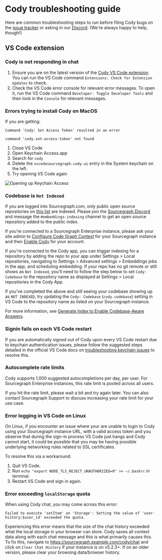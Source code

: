 # Cody troubleshooting guide

Here are common troubleshooting steps to run before filing Cody bugs on the [issue tracker](https://github.com/sourcegraph/cody/issues) or asking in our [Discord](https://discord.gg/s2qDtYGnAE). (We're always happy to help, though!)

## VS Code extension

### Cody is not responding in chat

1. Ensure you are on the latest version of the [Cody VS Code extension](https://marketplace.visualstudio.com/items?itemName=sourcegraph.cody-ai). You can run the VS Code command `Extensions: Check for Extension Updates` to check.
1. Check the VS Code error console for relevant error messages. To open it, run the VS Code command `Developer: Toggle Developer Tools` and then look in the `Console` for relevant messages.

### Errors trying to install Cody on MacOS

If you are getting:
```
Command 'Cody: Set Access Token' resulted in an error

command 'cody.set-access-token' not found
```
1. Close VS Code
2. Open Keychain Access.app
3. Search for `cody`
4. Delete the `vscodesourcegraph.cody-ai` entry in the System keychain on the left.
5. Try opening VS Code again

![Opening up Keychain Access](https://storage.googleapis.com/sourcegraph-assets/blog/cody-docs-troubleshooting-keychain-access.png)

### Codebase is `Not Indexed`

If you are logged into Sourcegraph.com, only public open source repositories on [this list](embedded-repos.md) are indexed. Please join the [Sourcegraph Discord](https://discord.gg/8wJF5EdAyA) and message the `#embeddings-indexing` channel to get an open source repository added to the public index.

If you’re connected to a Sourcegraph Enterprise instance, please ask your site admin to [Configure Code Graph Context](core-concepts/code-graph.md) for your Sourcegraph instance and then [Enable Cody](overview/enable-cody-enterprise.md) for your account.

If you're connected to the Cody app, you can trigger indexing for a repository by adding the repo to your app under Settings > Local repositories, navigating to Settings > Advanced settings > Embeddings jobs in the app, and scheduling embedding. If your repo has no git remote or still shows as `Not Indexed`, you'll need to follow the step below to set `Cody: Codebase` to the repository name as displayed at Settings > Local repositories in the Cody App.

If you've completed the above and still seeing your codebase showing up as `NOT INDEXED`, try updating the `Cody: Codebase` (`cody.codebase`) setting in VS Code to the repository name as listed on your Sourcegraph instance.

For more information, see [Generate Index to Enable Codebase-Aware Answers](core-concepts/embeddings/embedding-index.md).

### Signin fails on each VS Code restart

If you are automatically signed out of Cody upon every VS Code restart due to keychain authentication issues, please follow the suggested steps detailed in the official VS Code docs on [troubleshooting keychain issues](https://code.visualstudio.com/docs/editor/settings-sync#_troubleshooting-keychain-issues) to resolve this.

### Autocomplete rate limits

Cody supports 1,000 suggested autocompletions per day, per user. For Sourcegraph Enterprise instances, this rate limit is pooled across all users.

If you hit the rate limit, please wait a bit and try again later. You can also contact Sourcegraph Support to discuss increasing your rate limit for your use case.

### Error logging in VS Code on Linux

On Linux, if you encounter an issue where your are unable to login to Cody using your Sourcegraph instance URL, with a valid access token and you observe that during the sign-in process VS Code just hangs and Cody cannot start, it could be possible that you may be having possible underlying networking rules related to SSL certificates.

To resolve this via a workaround:

1. Quit VS Code.
2. Run `echo "export NODE_TLS_REJECT_UNAUTHORIZED=0" >> ~/.bashrc` in terminal.
3. Restart VS Code and sign in again.

### Error exceeding `localStorage` quota

When using Cody chat, you may come across this error:

```
Failed to execute 'setItem' on 'Storage': Setting the value of 'user-history:$user_id' exceeded the quota.
```

Experiencing this error means that the size of the chat history exceeded what the local storage in your browser can store. Cody saves all context data along with each chat message and this is what primarily causes this.
To fix this, navigate to https://sourcegraph.example.com/cody/chat and click on `Clear Chat History` if your instance is on v5.2.3+. If on an older version, please clear your browsing data/browser history.
